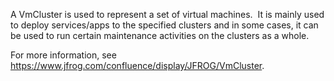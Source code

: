 A VmCluster is used to represent a set of virtual machines.  It is mainly used to deploy services/apps to the specified clusters and in some cases, it can be used to run certain maintenance activities on the clusters as a whole.

For more information, see https://www.jfrog.com/confluence/display/JFROG/VmCluster.
